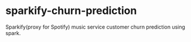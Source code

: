 # sparkify-churn-prediction
Sparkify(proxy for Spotify) music service customer churn prediction using spark. 
